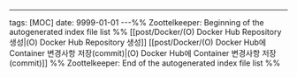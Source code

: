 ---
tags: [MOC]
date: 9999-01-01
---%% Zoottelkeeper: Beginning of the autogenerated index file list  %%
 [[post/Docker/(O) Docker Hub Repository 생성|(O) Docker Hub Repository 생성]]
 [[post/Docker/(O) Docker Hub에 Container 변경사항 저장(commit)|(O) Docker Hub에 Container 변경사항 저장(commit)]]
%% Zoottelkeeper: End of the autogenerated index file list  %%
